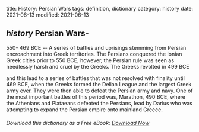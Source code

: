 title: History: Persian Wars
tags: definition, dictionary
category: history
date: 2021-06-13
modified: 2021-06-13

## _history_  Persian Wars-
  550-
469 BCE
 -- A series of battles
and uprisings stemming from Persian encroachment into Greek
territories.   The Persians conquered the Ionian Greek cities prior to
  550 BCE,
 however, the Persian rule was seen as needlessly
harsh and cruel by the Greeks.  The Greeks revolted in   499 BCE

and this lead to a series of battles that was not resolved with
finality until   469 BCE,
 when the Greeks formed the   Delian
League
 and the largest Greek army ever.   They were then
able to defeat the Persian army and navy.  One of the most important
battles of this period was, Marathon,   490 BCE,
 where the
Athenians and Plataeans defeated the Persians, lead by Darius who was
attempting to expand the Persian empire onto mainland Greece.


###### Download *this* dictionary as a Free eBook: [Download Now]({static}static/SerfHistoryDictionary.pdf)


